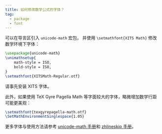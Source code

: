```yaml
---
title: 如何修改数学公式的字体？
tag:
  - package
  - font
---
```


可以在导言区引入 `unicode-math` 宏包，
并使用 `\setmathfont{XITS Math}` 修改数学环境下字体：

```latex
\usepackage{unicode-math}
\unimathsetup{
    math-style = ISO,
    bold-style = ISO,
}
\setmathfont{XITSMath-Regular.otf}
```

请事先安装 XITS 字体。

此外，如果使用 TeX Gyre Pagella Math 等字面较大的字体，略微增加数学行距可能更美观：

```latex
\setmathfont{texgyrepagella-math.otf}
\SetMathEnvironmentSinglespace{1.05}
```

更多字体与使用方法请参考
[unicode-math 手册](https://ctan.org/pkg/unicode-math?lang=zh)和
[zhlineskip 手册](https://ctan.org/pkg/zhlineskip)。

